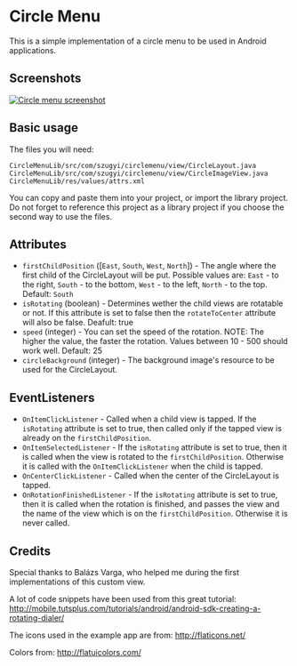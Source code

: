 Circle Menu
==========
This is a simple implementation of a circle menu to be used in Android applications.

Screenshots
-----------
[![Circle menu screenshot](https://github.com/szugyi/CircleMenu/raw/master/screenshots/shot1.png)](#Screenshot)

Basic usage
-----------
The files you will need:

	CircleMenuLib/src/com/szugyi/circlemenu/view/CircleLayout.java
	CircleMenuLib/src/com/szugyi/circlemenu/view/CircleImageView.java
	CircleMenuLib/res/values/attrs.xml

 You can copy and paste them into your project, or import the library project. Do not forget to reference this project as a library project if you choose the second way to use the files.

Attributes
-----------
* `firstChildPosition` ([`East`, `South`, `West`, `North`]) - The angle where the first child of the CircleLayout will be put. Possible values are: `East` - to the right, `South` - to the bottom, `West` - to the left, `North` - to the top. Default: `South`
* `isRotating` (boolean) - Determines wether the child views are rotatable or not. If this attribute is set to false then the `rotateToCenter` attribute will also be false. Deafult: true
* `speed` (integer) - You can set the speed of the rotation. NOTE: The higher the value, the faster the rotation. Values between 10 - 500 should work well. Default: 25
* `circleBackground` (integer) - The background image's resource to be used for the CircleLayout.

EventListeners
--------------
* `OnItemClickListener` - Called when a child view is tapped. If the `isRotating` attribute is set to true, then called only if the tapped view is already on the `firstChildPosition`.
* `OnItemSelectedListener` - If the `isRotating` attribute is set to true, then it is called when the view is rotated to the `firstChildPosition`. Otherwise it is called with the `OnItemClickListener` when the child is tapped.
* `OnCenterClickListener` - Called when the center of the CircleLayout is tapped.
* `OnRotationFinishedListener` -  If the `isRotating` attribute is set to true, then it is called when the rotation is finished, and passes the view and the name of the view which is on the `firstChildPosition`. Otherwise it is never called.

Credits
-------
Special thanks to Balázs Varga, who helped me during the first implementations of this custom view.

A lot of code snippets have been used from this great tutorial:
http://mobile.tutsplus.com/tutorials/android/android-sdk-creating-a-rotating-dialer/

The icons used in the example app are from:
http://flaticons.net/

Colors from:
http://flatuicolors.com/
